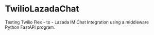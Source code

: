 # TwilioLazadaChat
Testing Twilio Flex - to - Lazada IM Chat Integration using a middleware Python FastAPI program.
